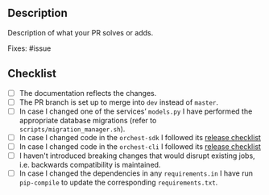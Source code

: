 ## Description

Description of what your PR solves or adds.

Fixes: #issue

## Checklist

- [ ] The documentation reflects the changes.
- [ ] The PR branch is set up to merge into `dev` instead of `master`.
- [ ] In case I changed one of the services’ `models.py` I have performed the appropriate database
      migrations (refer to `scripts/migration_manager.sh`).
- [ ] In case I changed code in the `orchest-sdk` I followed its [release
      checklist](https://github.com/orchest/orchest/blob/master/orchest-sdk/python/RELEASE-CHECKLIST.md)
- [ ] In case I changed code in the `orchest-cli` I followed its [release
      checklist](https://github.com/orchest/orchest/blob/master/orchest-cli/RELEASE-CHECKLIST.md)
- [ ] I haven't introduced breaking changes that would disrupt existing jobs, i.e. backwards
      compatibility is maintained.
- [ ] In case I changed the dependencies in any `requirements.in` I have run `pip-compile` to update
      the corresponding `requirements.txt`.
